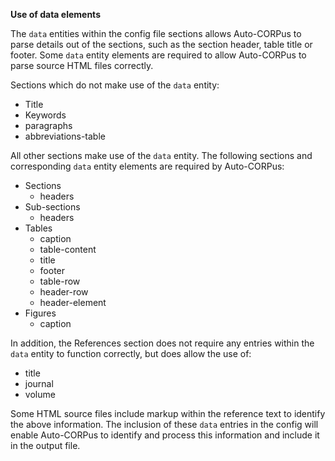 **Use of data elements**

The `data` entities within the config file sections allows Auto-CORPus to parse details out of the sections, such as the section
header, table title or footer. Some `data` entity elements are required to allow Auto-CORPus to parse source HTML files
correctly.

Sections which do not make use of the `data` entity:

- Title
- Keywords
- paragraphs
- abbreviations-table

All other sections make use of the `data` entity. The following sections and corresponding `data` entity elements are required by Auto-CORPus:

- Sections
  - headers
- Sub-sections
  - headers
- Tables
  - caption
  - table-content
  - title
  - footer
  - table-row
  - header-row
  - header-element
- Figures
  - caption

In addition, the References section does not require any entries within the `data` entity to function correctly, but does allow
the use of:
  - title
  - journal
  - volume

Some HTML source files include markup within the reference text to identify the above information. The inclusion
of these `data` entries in the config will enable Auto-CORPus to identify and process this information and include it in the output file.

